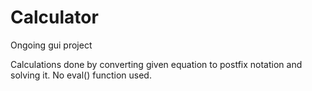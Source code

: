 # Calculator

Ongoing gui project

Calculations done by converting given equation to postfix notation and solving it.
No eval() function used.
